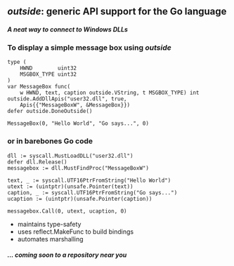 ## *outside*: generic API support for the Go language

#### *A neat way to connect to Windows DLLs*

### To display a simple message box using *outside*

	type (
		HWND        uint32
		MSGBOX_TYPE uint32
	)
	var MessageBox func(
		w HWND, text, caption outside.VString, t MSGBOX_TYPE) int
	outside.AddDllApis("user32.dll", true,
		Apis{{"MessageBoxW", &MessageBox}})
	defer outside.DoneOutside()

	MessageBox(0, "Hello World", "Go says...", 0)

### or in barebones Go code

	dll := syscall.MustLoadDLL("user32.dll")
	defer dll.Release()
	messagebox := dll.MustFindProc("MessageBoxW")

	text, _ := syscall.UTF16PtrFromString("Hello World")
	utext := (uintptr)(unsafe.Pointer(text))
	caption, _ := syscall.UTF16PtrFromString("Go says...")
	ucaption := (uintptr)(unsafe.Pointer(caption))

	messagebox.Call(0, utext, ucaption, 0)

* maintains type-safety
* uses reflect.MakeFunc to build bindings
* automates marshalling

#### *... coming soon to a repository near you*
